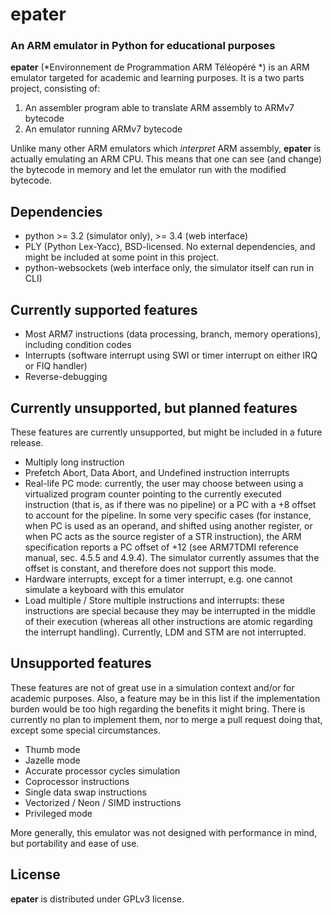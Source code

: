 # epater

### An ARM emulator in Python for educational purposes

**epater** (*Environnement de Programmation ARM Téléopéré *) is an ARM emulator targeted for academic and learning purposes. It is a two parts project, consisting of:

1. An assembler program able to translate ARM assembly to ARMv7 bytecode
2. An emulator running ARMv7 bytecode

Unlike many other ARM emulators which *interpret* ARM assembly, **epater** is actually emulating an ARM CPU. This means that one can see (and change) the bytecode in memory and let the emulator run with the modified bytecode.

## Dependencies

* python >= 3.2 (simulator only), >= 3.4 (web interface)
* PLY (Python Lex-Yacc), BSD-licensed. No external dependencies, and might be included at some point in this project.
* python-websockets (web interface only, the simulator itself can run in CLI)


## Currently supported features

* Most ARM7 instructions (data processing, branch, memory operations), including condition codes
* Interrupts (software interrupt using SWI or timer interrupt on either IRQ or FIQ handler)
* Reverse-debugging

## Currently unsupported, but planned features

These features are currently unsupported, but might be included in a future release.

* Multiply long instruction
* Prefetch Abort, Data Abort, and Undefined instruction interrupts
* Real-life PC mode: currently, the user may choose between using a virtualized program counter pointing to the currently executed instruction (that is, as if there was no pipeline) or a PC with a +8 offset to account for the pipeline. In some very specific cases (for instance, when PC is used as an operand, and shifted using another register, or when PC acts as the source register of a STR instruction), the ARM specification reports a PC offset of +12 (see ARM7TDMI reference manual, sec. 4.5.5 and 4.9.4). The simulator currently assumes that the offset is constant, and therefore does not support this mode.
* Hardware interrupts, except for a timer interrupt, e.g. one cannot simulate a keyboard with this emulator
* Load multiple / Store multiple instructions and interrupts: these instructions are special because they may be interrupted in the middle of their execution (whereas all other instructions are atomic regarding the interrupt handling). Currently, LDM and STM are not interrupted.

## Unsupported features

These features are not of great use in a simulation context and/or for academic purposes. Also, a feature may be in this list if the implementation burden would be too high regarding the benefits it might bring. There is currently no plan to implement them, nor to merge a pull request doing that, except some special circumstances.

* Thumb mode
* Jazelle mode
* Accurate processor cycles simulation
* Coprocessor instructions
* Single data swap instructions
* Vectorized / Neon / SIMD instructions
* Privileged mode

More generally, this emulator was not designed with performance in mind, but portability and ease of use.

## License

**epater** is distributed under GPLv3 license.
